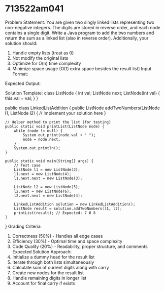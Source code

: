 # 713522am041

Problem Statement:
You are given two singly linked lists representing two non-negative integers. The digits are stored in reverse order, and each node contains a single digit. Write a Java program to add the two numbers and return the sum as a linked list (also in reverse order).
Additionally, your solution should:
1.	Handle empty lists (treat as 0)
2.	Not modify the original lists
3.	Optimize for O(n) time complexity
4.	Minimize space usage (O(1) extra space besides the result list)
Input Format:
 
Expected Output:
 
Solution Template:
class ListNode {
    int val;
    ListNode next;
    ListNode(int val) { this.val = val; }
}

public class LinkedListAddition {
    public ListNode addTwoNumbers(ListNode l1, ListNode l2) {
        // Implement your solution here
    }
    
    // Helper method to print the list (for testing)
    public static void printList(ListNode node) {
        while (node != null) {
            System.out.print(node.val + " ");
            node = node.next;
        }
        System.out.println();
    }
    
    public static void main(String[] args) {
        // Test case
        ListNode l1 = new ListNode(2);
        l1.next = new ListNode(4);
        l1.next.next = new ListNode(3);
        
        ListNode l2 = new ListNode(5);
        l2.next = new ListNode(6);
        l2.next.next = new ListNode(4);
        
        LinkedListAddition solution = new LinkedListAddition();
        ListNode result = solution.addTwoNumbers(l1, l2);
        printList(result); // Expected: 7 0 8
    }
}
Grading Criteria:
1.	Correctness (50%) - Handles all edge cases
2.	Efficiency (30%) - Optimal time and space complexity
3.	Code Quality (20%) - Readability, proper structure, and comments
Expected Solution Approach:
1.	Initialize a dummy head for the result list
2.	Iterate through both lists simultaneously
3.	Calculate sum of current digits along with carry
4.	Create new nodes for the result list
5.	Handle remaining digits in longer list
6.	Account for final carry if exists
